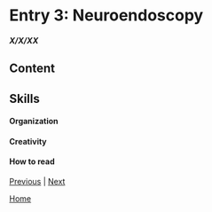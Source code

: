 # Entry 3: Neuroendoscopy
##### X/X/XX

## Content 


## Skills 

#### Organization

#### Creativity

#### How to read


[Previous](entry02.md) | [Next](entry04.md)

[Home](../README.md)

